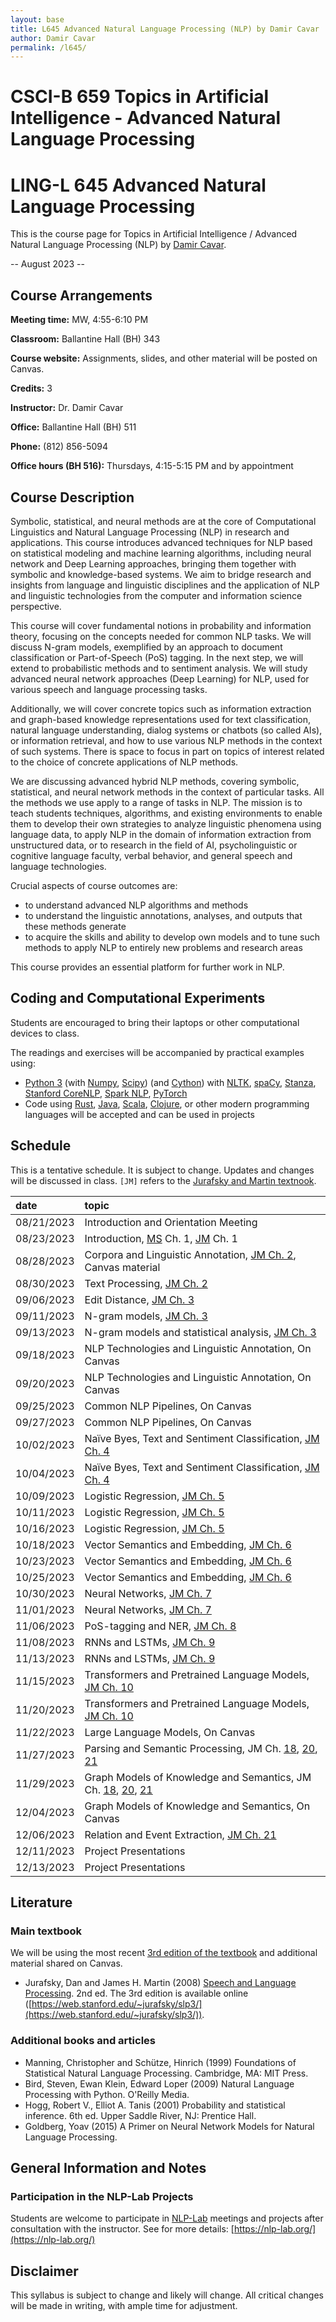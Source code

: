 ```yaml
---
layout: base
title: L645 Advanced Natural Language Processing (NLP) by Damir Cavar
author: Damir Cavar
permalink: /l645/
---
```

# CSCI-B 659 Topics in Artificial Intelligence - Advanced Natural Language Processing
# LING-L 645 Advanced Natural Language Processing

This is the course page for Topics in Artificial Intelligence / Advanced Natural Language Processing (NLP) by [Damir Cavar].

-- August 2023 --


## Course Arrangements

**Meeting time:** MW, 4:55-6:10 PM

**Classroom:** Ballantine Hall (BH) 343

**Course website:** Assignments, slides, and other material will be posted on Canvas.

**Credits:** 3

**Instructor:** Dr. Damir Cavar

**Office:** Ballantine Hall (BH) 511

**Phone:** (812) 856-5094

**Office hours (BH 516):** Thursdays, 4:15-5:15 PM and by appointment


## Course Description

Symbolic, statistical, and neural methods are at the core of Computational Linguistics and Natural Language Processing (NLP) in research and applications. This course introduces advanced techniques for NLP based on statistical modeling and machine learning algorithms, including neural network and Deep Learning approaches, bringing them together with symbolic and knowledge-based systems. We aim to bridge research and insights from language and linguistic disciplines and the application of NLP and linguistic technologies from the computer and information science perspective.

This course will cover fundamental notions in probability and information theory, focusing on the concepts needed for common NLP tasks. We will discuss N-gram models, exemplified by an approach to document classification or Part-of-Speech (PoS) tagging. In the next step, we will extend to probabilistic methods and to sentiment analysis. We will study advanced neural network approaches (Deep Learning) for NLP, used for various speech and language processing tasks.

Additionally, we will cover concrete topics such as information extraction and graph-based knowledge representations used for text classification, natural language understanding, dialog systems or chatbots (so called AIs), or information retrieval, and how to use various NLP methods in the context of such systems. There is space to focus in part on topics of interest related to the choice of concrete applications of NLP methods.

We are discussing advanced hybrid NLP methods, covering symbolic, statistical, and neural network methods in the context of particular tasks. All the methods we use apply to a range of tasks in NLP. The mission is to teach students techniques, algorithms, and existing environments to enable them to develop their own strategies to analyze linguistic phenomena using language data, to apply NLP in the domain of information extraction from unstructured data, or to research in the field of AI, psycholinguistic or cognitive language faculty, verbal behavior, and general speech and language technologies.

Crucial aspects of course outcomes are:

- to understand advanced NLP algorithms and methods
- to understand the linguistic annotations, analyses, and outputs that these methods generate
- to acquire the skills and ability to develop own models and to tune such methods to apply NLP to entirely new problems and research areas

This course provides an essential platform for further work in NLP.


## Coding and Computational Experiments

Students are encouraged to bring their laptops or other computational devices to class.

The readings and exercises will be accompanied by practical examples using:

- [Python 3]  (with [Numpy], [Scipy]) (and [Cython]) with [NLTK], [spaCy], [Stanza], [Stanford CoreNLP], [Spark NLP], [PyTorch]
- Code using [Rust], [Java], [Scala], [Clojure], or other modern programming languages will be accepted and can be used in projects


## Schedule

This is a tentative schedule. It is subject to change. Updates and changes will be discussed in class. `[JM]` refers to the [Jurafsky and Martin textnook](https://web.stanford.edu/~jurafsky/slp3/).

| date | topic |
|:-----|:------|
| 08/21/2023 | 	Introduction and Orientation Meeting		|
| 08/23/2023 | 	Introduction, [MS] Ch. 1, [JM] Ch. 1	|
| 08/28/2023 | 	Corpora and Linguistic Annotation, [JM Ch. 2](https://web.stanford.edu/~jurafsky/slp3/2.pdf), Canvas material |
| 08/30/2023 | 	Text Processing, [JM Ch. 2](https://web.stanford.edu/~jurafsky/slp3/2.pdf) |
| 09/06/2023 | 	Edit Distance, [JM Ch. 3](https://web.stanford.edu/~jurafsky/slp3/3.pdf) |
| 09/11/2023 | 	N-gram models, [JM Ch. 3](https://web.stanford.edu/~jurafsky/slp3/3.pdf) |
| 09/13/2023 | 	N-gram models and statistical analysis, [JM Ch. 3](https://web.stanford.edu/~jurafsky/slp3/3.pdf)	|
| 09/18/2023 | 	NLP Technologies and Linguistic Annotation, On Canvas |
| 09/20/2023 | 	NLP Technologies and Linguistic Annotation, On Canvas |
| 09/25/2023 | 	Common NLP Pipelines, On Canvas |
| 09/27/2023 | 	Common NLP Pipelines, On Canvas |
| 10/02/2023 | 	Naïve Byes, Text and Sentiment Classification, [JM Ch. 4](https://web.stanford.edu/~jurafsky/slp3/4.pdf) |
| 10/04/2023 | 	Naïve Byes, Text and Sentiment Classification, [JM Ch. 4](https://web.stanford.edu/~jurafsky/slp3/4.pdf)	|
| 10/09/2023 | 	Logistic Regression, [JM Ch. 5](https://web.stanford.edu/~jurafsky/slp3/5.pdf) |
| 10/11/2023 | 	Logistic Regression, [JM Ch. 5](https://web.stanford.edu/~jurafsky/slp3/5.pdf) |
| 10/16/2023 | 	Logistic Regression, [JM Ch. 5](https://web.stanford.edu/~jurafsky/slp3/5.pdf) |
| 10/18/2023 | 	Vector Semantics and Embedding, [JM Ch. 6](https://web.stanford.edu/~jurafsky/slp3/6.pdf) |
| 10/23/2023 | 	Vector Semantics and Embedding, [JM Ch. 6](https://web.stanford.edu/~jurafsky/slp3/6.pdf) |
| 10/25/2023 | 	Vector Semantics and Embedding, [JM Ch. 6](https://web.stanford.edu/~jurafsky/slp3/6.pdf) |
| 10/30/2023 | 	Neural Networks, [JM Ch. 7](https://web.stanford.edu/~jurafsky/slp3/7.pdf) |
| 11/01/2023 | 	Neural Networks, [JM Ch. 7](https://web.stanford.edu/~jurafsky/slp3/7.pdf) |
| 11/06/2023 | 	PoS-tagging and NER, [JM Ch. 8](https://web.stanford.edu/~jurafsky/slp3/8.pdf) |	
| 11/08/2023 | 	RNNs and LSTMs, [JM Ch. 9](https://web.stanford.edu/~jurafsky/slp3/9.pdf) |
| 11/13/2023 | 	RNNs and LSTMs, [JM Ch. 9](https://web.stanford.edu/~jurafsky/slp3/9.pdf) |
| 11/15/2023 | 	Transformers and Pretrained Language Models, [JM Ch. 10](https://web.stanford.edu/~jurafsky/slp3/10.pdf)	 |
| 11/20/2023 | 	Transformers and Pretrained Language Models, [JM Ch. 10](https://web.stanford.edu/~jurafsky/slp3/10.pdf)	 |
| 11/22/2023 | 	Large Language Models, On Canvas |
| 11/27/2023 | 	Parsing and Semantic Processing, JM Ch. [18](https://web.stanford.edu/~jurafsky/slp3/18.pdf), [20](https://web.stanford.edu/~jurafsky/slp3/20.pdf), [21](https://web.stanford.edu/~jurafsky/slp3/21.pdf)	|
| 11/29/2023 | 	Graph Models of Knowledge and Semantics, JM Ch. [18](https://web.stanford.edu/~jurafsky/slp3/18.pdf), [20](https://web.stanford.edu/~jurafsky/slp3/20.pdf), [21](https://web.stanford.edu/~jurafsky/slp3/21.pdf)	|
| 12/04/2023 | 	Graph Models of Knowledge and Semantics, On Canvas	|
| 12/06/2023 | 	Relation and Event Extraction, [JM Ch. 21](https://web.stanford.edu/~jurafsky/slp3/21.pdf)	|
| 12/11/2023 | 	Project Presentations |
| 12/13/2023 | 	Project Presentations |


## Literature

### Main textbook

We will be using the most recent [3rd edition of the textbook](https://web.stanford.edu/~jurafsky/slp3/) and additional material shared on Canvas.

- Jurafsky, Dan and James H. Martin (2008) [Speech and Language Processing](https://web.stanford.edu/~jurafsky/slp3/). 2nd ed. The 3rd edition is available online ([https://web.stanford.edu/~jurafsky/slp3/](https://web.stanford.edu/~jurafsky/slp3/)).


### Additional books and articles

- Manning, Christopher and Schütze, Hinrich (1999) Foundations of Statistical Natural Language Processing. Cambridge, MA: MIT Press.
- Bird, Steven, Ewan Klein, Edward Loper (2009) Natural Language Processing with Python. O'Reilly Media.
- Hogg, Robert V., Elliot A. Tanis (2001) Probability and statistical inference. 6th ed. Upper Saddle River, NJ: Prentice Hall.
- Goldberg, Yoav (2015) A Primer on Neural Network Models for Natural Language Processing.


## General Information and Notes

### Participation in the NLP-Lab Projects

Students are welcome to participate in [NLP-Lab] meetings and projects after consultation with the instructor. See for more details: [https://nlp-lab.org/](https://nlp-lab.org/)



## Disclaimer

This syllabus is subject to change and likely will change. All critical changes will be made in writing, with ample time for adjustment.


[Damir Cavar]: http://damir.cavar.me/ "Damir Cavar"
[NLP-Lab]: https://nlp-lab.org/ "Natural Language Processing Lab"
[Python 3]: https://www.python.org/ "Python 3.x"
[Numpy]: https://numpy.org/ "Numpy"
[Scipy]: https://scipy.org/ "Scipy"
[Cython]: https://cython.org/ "Cython"
[NLTK]: https://www.nltk.org/ "The Natural Language Toolkit"
[spaCy]: https://spacy.io/ "spaCy"
[Stanza]: https://stanfordnlp.github.io/stanza/ "stanza"
[Stanford CoreNLP]: https://stanfordnlp.github.io/CoreNLP/ "Stanford Core NLP"
[Spark NLP]: https://github.com/JohnSnowLabs/spark-nlp-workshop/tree/master/tutorials/Certification_Trainings "Spark NLP"
[PyTorch]: https://pytorch.org/ "PyTorch"
[Rust]: https://www.rust-lang.org/ "Rust"
[Java]: https://www.java.com/ "Java"
[Scala]: https://www.scala-lang.org/ "Scala"
[Clojure]: https://clojure.org/ "Clojure"
[JM]: https://web.stanford.edu/~jurafsky/slp3/ "Jurafsky and Martin - Speech and Language Processing"
[MS]: https://nlp.stanford.edu/fsnlp/ "Foundations of Statistical Natural Language Processing"
